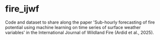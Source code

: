 # fire_ijwf
Code and dataset to share along the paper 'Sub-hourly forecasting of fire potential using machine learning on time series of surface weather variables' in the International Journal of Wildland Fire (Ardid et al., 2025). 
